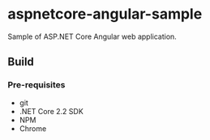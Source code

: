 # aspnetcore-angular-sample

Sample of ASP.NET Core Angular web application.

## Build

### Pre-requisites

- git
- .NET Core 2.2 SDK
- NPM
- Chrome
